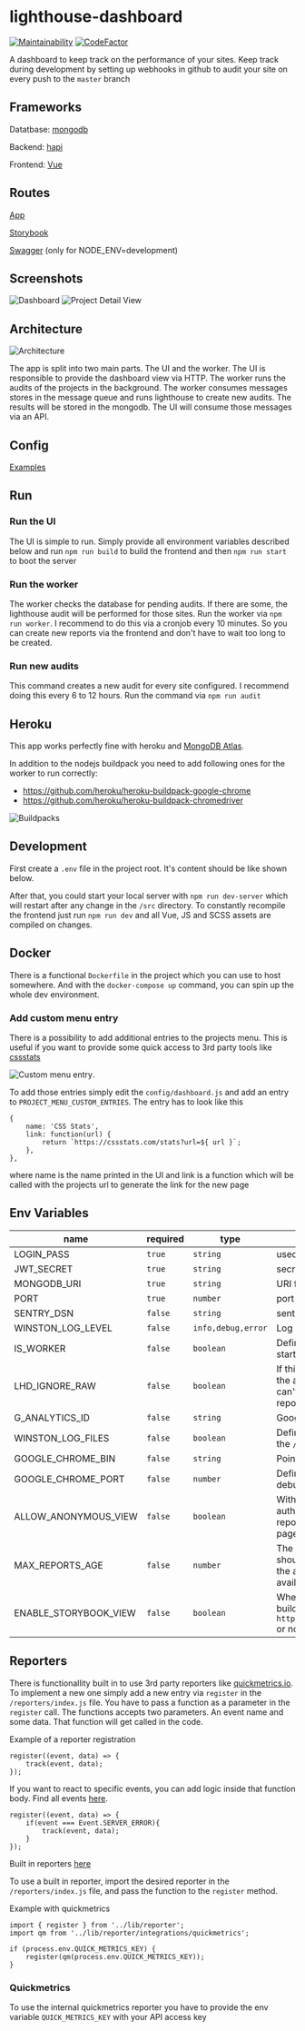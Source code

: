 # lighthouse-dashboard
[![Maintainability](https://api.codeclimate.com/v1/badges/ab19b9e057a07543d801/maintainability)](https://codeclimate.com/github/lighthouse-dashboard/lighthouse-dashboard/maintainability)
[![CodeFactor](https://www.codefactor.io/repository/github/lighthouse-dashboard/lighthouse-dashboard/badge)](https://www.codefactor.io/repository/github/lighthouse-dashboard/lighthouse-dashboard)


A dashboard to keep track on the performance of your sites. Keep track during development by setting up webhooks
in github to audit your site on every push to the `master` branch

## Frameworks
Datatbase: [mongodb](https://www.mongodb.com/)

Backend: [hapi](https://hapi.dev/)

Frontend: [Vue](https://vuejs.org/)

## Routes

[App](http://0.0.0.0:4000)

[Storybook](http://localhost:4000/storybook/index.html)

[Swagger](http://0.0.0.0:4000/documentation) (only for NODE_ENV=development)

## Screenshots
![Dashboard](doc/assets/dashboard.png)
![Project Detail View](doc/assets/project.png)

## Architecture

![Architecture](doc/assets/lhd_arch.png)

The app is split into two main parts. The UI and the worker.
The UI is responsible to provide the dashboard view via HTTP. The worker runs the audits of the projects in the background.
The worker consumes messages stores in the message queue and runs lighthouse to create new audits. The results will be 
stored in the mongodb. The UI will consume those messages via an API.

## Config
[Examples](doc/CONFIG.md)

## Run

### Run the UI
The UI is simple to run. Simply provide all environment variables described below and run `npm run build` to build the frontend
 and then `npm run start` to boot the server
 
### Run the worker
The worker checks the database for pending audits. If there are some, the lighthouse audit will be performed for those sites. 
Run the worker via `npm run worker`. I recommend to do this via a cronjob every 10 minutes.
So you can create new reports via the frontend and don't have to wait too long to be created.

### Run new audits
This command creates a new audit for every site configured. I recommend doing this every 6 to 12 hours.
Run the command via `npm run audit`


## Heroku
This app works perfectly fine with heroku and [MongoDB Atlas](https://www.mongodb.com/cloud/atlas/lp/try2).

In addition to the nodejs buildpack you need to add following ones for the worker to run correctly:
- https://github.com/heroku/heroku-buildpack-google-chrome
- https://github.com/heroku/heroku-buildpack-chromedriver

![Buildpacks](doc/assets/buildpacks.png)


## Development
First create a `.env` file in the project root.
It's content should be like shown below.

After that, you could start your local server with 
`npm run dev-server` which will restart after any change in the `/src` directory.
To constantly recompile the frontend just run `npm run dev` and all Vue, JS and SCSS assets are compiled
on changes.

## Docker
There is a functional `Dockerfile` in the project which you can use to host somewhere.
And with the `docker-compose up` command, you can spin up the whole dev environment.

### Add custom menu entry
There is a possibility to add additional entries to the projects menu. This is useful
if you want to provide some quick access to 3rd party tools like [cssstats](https://cssstats.com/)

![Custom menu entry](./doc/assets/custom_menu.png).

To add those entries simply edit the `config/dashboard.js` and add an entry to `PROJECT_MENU_CUSTOM_ENTRIES`.
The entry has to look like this 

    {
        name: 'CSS Stats',
        link: function(url) {
            return `https://cssstats.com/stats?url=${ url }`;
        },
    },
    
where name is the name printed in the UI and link is a function which will be called
with the projects url to generate the link for the new page

## Env Variables

name | required | type | description | example
---|---|---|---|---
LOGIN_PASS | `true` | `string` | used for login | foobar
JWT_SECRET | `true`| `string` | secret used for the jwt token | asdf123 
MONGODB_URI | `true` | `string` | URI for the DB connection | mongodb://admin:admin@database:27017/auditreports
PORT |  `true` | `number` | port number| 5000
SENTRY_DSN | `false` | `string` | sentry DSN string | https://776d9de9782447ae87ffbcc03d24f6ad@sentry.io/1890421
WINSTON_LOG_LEVEL | `false` | `info,debug,error` | Log level for the winston logger | info
IS_WORKER | `false` |`boolean` | Define if the worker should be started or the server | true
LHD_IGNORE_RAW |`false` | `boolean` | If this is defined, raw data from the audit wont be saved. You can't inspect the HTML of that report | false
G_ANALYTICS_ID | `false` |`string` | Google Analytics ID for tracking | `GA-XXXXX-X`
WINSTON_LOG_FILES |`false` | `boolean` | Define if logs should be stored in the `/logs` folder | `true`
GOOGLE_CHROME_BIN | `false` |`string` | Point to the chromium binary | is set by the buildpack
GOOGLE_CHROME_PORT |`false` | `number` | Define the port used for remote debugging | `9222`
ALLOW_ANONYMOUS_VIEW |`false` | `boolean` | With this flag, you can allow not authenticated user to browse reports which are linked to a page wich is marked `public`| `true`
MAX_REPORTS_AGE |`false` | `number` | The amount of days a Raw report should be stored. Depends on the amount of storage you have available| `7`
ENABLE_STORYBOOK_VIEW |`false` | `boolean` | Whether to expose the storybook build in `http://localhost:4000/storybook` or not| `true`

## Reporters
There is functionallity built in to use 3rd party reporters like [quickmetrics.io](https://quickmetrics.io/).
To implement a new one simply add a new entry via `register` in the `/reporters/index.js` file.
You have to pass a function as a parameter in the `register` call. The functions 
accepts two parameters. An event name and some data. That function will get called 
in the code. 

Example of a reporter registration

    register((event, data) => {
        track(event, data);
    });


If you want to react to specific events, you can add logic inside that function body.
Find all events [here](/lib/reporter/Events.js).

    register((event, data) => {
        if(event === Event.SERVER_ERROR){
            track(event, data);
        }
    });

Built in reporters [here](/lib/reporter/integrations)

To use a built in reporter, import the desired reporter in the `/reporters/index.js` file, and 
pass the function to the `register` method.

Example with quickmetrics

    import { register } from '../lib/reporter';
    import qm from '../lib/reporter/integrations/quickmetrics';
    
    if (process.env.QUICK_METRICS_KEY) {
        register(qm(process.env.QUICK_METRICS_KEY));
    }

### Quickmetrics
To use the internal quickmetrics reporter you have to provide the env variable
`QUICK_METRICS_KEY` with your API access key 

